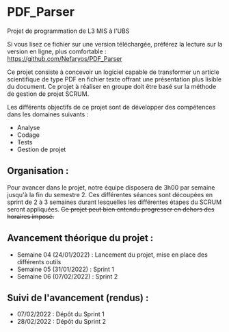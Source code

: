 # PDF_Parser

Projet de programmation de L3 MIS à l'UBS


Si vous lisez ce fichier sur une version téléchargée, préférez la lecture sur la version en ligne, plus comfortable :
https://github.com/Nefaryos/PDF_Parser

Ce projet consiste à concevoir un logiciel capable de transformer un article scientifique de type PDF en fichier texte offrant une présentation plus lisible du document. Ce projet à réaliser en groupe doit être basé sur la méthode de gestion de projet SCRUM.

Les différents objectifs de ce projet sont de développer des compétences dans les domaines suivants :
* Analyse
* Codage
* Tests
* Gestion de projet

    
Organisation :
-
Pour avancer dans le projet, notre équipe disposera de 3h00 par semaine jusqu'à la fin du semestre 2. Ces différentes séances sont découpées en sprint de 2 à 3 semaines durant lesquelles les différentes étapes du SCRUM seront appliquées.
~~Ce projet peut bien entendu progresser en dehors des horaires imposé.~~


Avancement théorique du projet :
-
* Semaine 04 (24/01/2022) : Lancement du projet, mise en place des différents outils
* Semaine 05 (31/01/2022) : Sprint 1
* Semaine 06 (07/02/2022) : Sprint 2

Suivi de l'avancement (rendus) :
-
* 07/02/2022 : Dépôt du Sprint 1
* 28/02/2022 : Dépôt du Sprint 2
